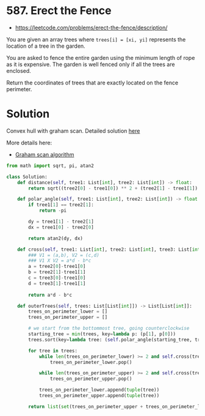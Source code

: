 # 587. Erect the Fence

- https://leetcode.com/problems/erect-the-fence/description/

You are given an array trees where `trees[i] = [xi, yi]` represents the location of a tree in the garden.

You are asked to fence the entire garden using the minimum length of rope as it is expensive. The garden is well fenced only if all the trees are enclosed.

Return the coordinates of trees that are exactly located on the fence perimeter.

# Solution

Convex hull with graham scan. Detailed solution [here](https://leetcode.com/problems/erect-the-fence/solutions/1442266/a-detailed-explanation-with-diagrams-graham-scan/)

More details here:
- [Graham scan algorithm](https://www.youtube.com/watch?v=SBdWdT_5isI)

```python
from math import sqrt, pi, atan2

class Solution:
    def distance(self, tree1: List[int], tree2: List[int]) -> float:
        return sqrt((tree2[0] - tree1[0]) ** 2 + (tree2[1] - tree1[1]) ** 2)

    def polar_angle(self, tree1: List[int], tree2: List[int]) -> float:
        if tree1[1] == tree2[1]:
            return -pi

        dy = tree1[1] - tree2[1]
        dx = tree1[0] - tree2[0]

        return atan2(dy, dx)

    def cross(self, tree1: List[int], tree2: List[int], tree3: List[int]) -> int:
        ### V1 = (a,b), V2 = (c,d)
        ### V1 X V2 = a*d - b*c
        a = tree2[0]-tree1[0]
        b = tree2[1]-tree1[1]
        c = tree3[0]-tree1[0]
        d = tree3[1]-tree1[1]
        
        return a*d - b*c

    def outerTrees(self, trees: List[List[int]]) -> List[List[int]]:
        trees_on_perimeter_lower = []
        trees_on_perimeter_upper = []

        # we start from the bottommost tree, going counterclockwise
        starting_tree = min(trees, key=lambda p: (p[1], p[0]))
        trees.sort(key=lambda tree: (self.polar_angle(starting_tree, tree), self.distance(starting_tree, tree)))

        for tree in trees:
            while len(trees_on_perimeter_lower) >= 2 and self.cross(trees_on_perimeter_lower[-2], trees_on_perimeter_lower[-1], tree) < 0:
                trees_on_perimeter_lower.pop()

            while len(trees_on_perimeter_upper) >= 2 and self.cross(trees_on_perimeter_upper[-2], trees_on_perimeter_upper[-1], tree) > 0:
                trees_on_perimeter_upper.pop()

            trees_on_perimeter_lower.append(tuple(tree))
            trees_on_perimeter_upper.append(tuple(tree))

        return list(set(trees_on_perimeter_upper + trees_on_perimeter_lower))
```